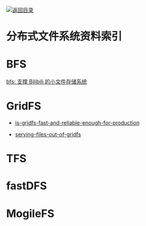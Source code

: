 [![返回目录](https://parg.co/UGo)](https://parg.co/b4z) 
 


# 分布式文件系统资料索引

# BFS

[bfs: 支撑 Bilibili 的小文件存储系统 ](http://mp.weixin.qq.com/s?__biz=MzAwMDU1MTE1OQ==&mid=406016886&idx=1&sn=f5aa286373fb981c9de904568fe7ddb2&scene=23&srcid=0411Wf3GI7zFtM1lWI4H2MPf#rd)

# GridFS

* [is-gridfs-fast-and-reliable-enough-for-production](http://stackoverflow.com/questions/3413115/is-gridfs-fast-and-reliable-enough-for-production)

* [serving-files-out-of-gridfs](https://www.coffeepowered.net/2010/02/17/serving-files-out-of-gridfs/)

# TFS

# fastDFS

# MogileFS

